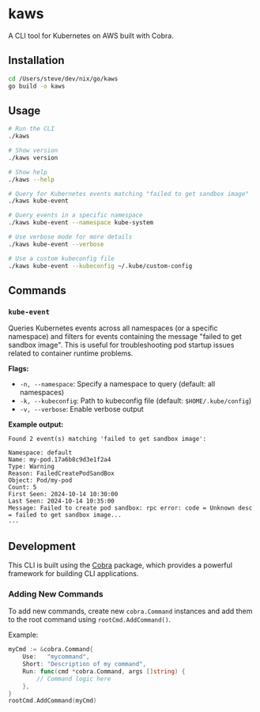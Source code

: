 # kaws

A CLI tool for Kubernetes on AWS built with Cobra.

## Installation

```bash
cd /Users/steve/dev/nix/go/kaws
go build -o kaws
```

## Usage

```bash
# Run the CLI
./kaws

# Show version
./kaws version

# Show help
./kaws --help

# Query for Kubernetes events matching "failed to get sandbox image"
./kaws kube-event

# Query events in a specific namespace
./kaws kube-event --namespace kube-system

# Use verbose mode for more details
./kaws kube-event --verbose

# Use a custom kubeconfig file
./kaws kube-event --kubeconfig ~/.kube/custom-config
```

## Commands

### `kube-event`

Queries Kubernetes events across all namespaces (or a specific namespace) and filters for events containing the message "failed to get sandbox image". This is useful for troubleshooting pod startup issues related to container runtime problems.

**Flags:**
- `-n, --namespace`: Specify a namespace to query (default: all namespaces)
- `-k, --kubeconfig`: Path to kubeconfig file (default: `$HOME/.kube/config`)
- `-v, --verbose`: Enable verbose output

**Example output:**
```
Found 2 event(s) matching 'failed to get sandbox image':

Namespace: default
Name: my-pod.17a6b8c9d3e1f2a4
Type: Warning
Reason: FailedCreatePodSandBox
Object: Pod/my-pod
Count: 5
First Seen: 2024-10-14 10:30:00
Last Seen: 2024-10-14 10:35:00
Message: Failed to create pod sandbox: rpc error: code = Unknown desc = failed to get sandbox image...
---
```

## Development

This CLI is built using the [Cobra](https://github.com/spf13/cobra) package, which provides a powerful framework for building CLI applications.

### Adding New Commands

To add new commands, create new `cobra.Command` instances and add them to the root command using `rootCmd.AddCommand()`.

Example:
```go
myCmd := &cobra.Command{
    Use:   "mycommand",
    Short: "Description of my command",
    Run: func(cmd *cobra.Command, args []string) {
        // Command logic here
    },
}
rootCmd.AddCommand(myCmd)
```


